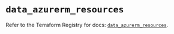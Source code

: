 # `data_azurerm_resources`

Refer to the Terraform Registry for docs: [`data_azurerm_resources`](https://registry.terraform.io/providers/hashicorp/azurerm/4.0.1/docs/data-sources/resources).
